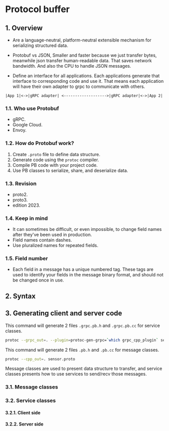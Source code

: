 # Protocol buffer

## 1. Overview

- Are a language-neutral, platform-neutral extensible mechanism for serializing structured data.

- Protobuf vs JSON, Smaller and faster because we just transfer bytes, meanwhile json transfer human-readable data. That saves network bandwidth. And also the CPU to handle JSON messages.

- Define an interface for all applications. Each applications generate that interface to corresponding code and use it. That means each application will have their own adapter to grpc to communicate with others.

```text
|App 1|<->|gRPC adapter| <------------------->|gRPC adapter|<->|App 2|
```

### 1.1. Who use Protobuf

- gRPC.
- Google Cloud.
- Envoy.

### 1.2. How do Protobuf work?

1. Create `.proto` file to define data structure.
2. Generate code using the `protoc` compiler.
3. Compile PB code with your project code.
4. Use PB classes to serialize, share, and deserialize data.

### 1.3. Revision

- proto2.
- proto3.
- edition 2023.

### 1.4. Keep in mind

- It can sometimes be difficult, or even impossible, to change field names after they've been used in production.
- Field names contain dashes.
- Use pluralized names for repeated fields.

### 1.5. Field number

- Each field in a message has a unique numbered tag. These tags are used to identify your fields  in the message binary format, and should not be changed once in use.

## 2. Syntax

## 3. Generating client and server code

This command will generate 2 files `.grpc.pb.h` and `.grpc.pb.cc` for service classes.

```bash
protoc --grpc_out=. --plugin=protoc-gen-grpc=`which grpc_cpp_plugin` sensor.proto
```

This command will generate 2 files `.pb.h` and `.pb.cc` for message classes.

```bash
protoc --cpp_out=. sensor.proto
```

Message classes are used to present data structure to transfer, and service classes presents how to use services to send/recv those messages.

### 3.1. Message classes

### 3.2. Service classes

#### 3.2.1. Client side

#### 3.2.2. Server side

